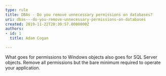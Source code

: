 ```yaml
---
type: rule
title: DBAs - Do you remove unnecessary permissions on databases?
uri: dbas---do-you-remove-unnecessary-permissions-on-databases
created: 2019-11-22T20:30:57.0000000Z
authors:
- id: 1
  title: Adam Cogan

---
```


 
What goes for permissions to Windows objects also goes for SQL Server objects. Remove all permissions but the bare minimum required to operate your application.​​
 
